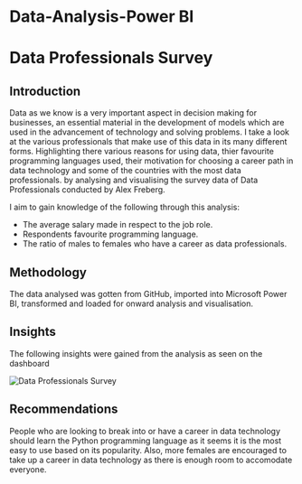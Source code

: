 # Data-Analysis-Power BI
# Data Professionals Survey
## Introduction
Data as we know is a very important aspect in decision making for businesses, an essential material in the development of models which are used in the advancement of technology and solving problems. 
I take a look at the various professionals that make use of this data in its many different forms. Highlighting there various reasons for using data, thier favourite programming languages used, 
their motivation for choosing a career path in data technology and some of the countries with the most data professionals.
by analysing and visualising the survey data of Data Professionals conducted by Alex Freberg.

I aim to gain knowledge of the following through this analysis:
* The average salary made in respect to the job role.
* Respondents favourite programming language.
* The ratio of males to females who have a career as data professionals.
## Methodology
The data analysed was gotten from GitHub, imported into Microsoft Power BI, transformed and loaded for onward analysis and visualisation.
## Insights
The following insights were gained from the analysis as seen on the dashboard

![Data Professionals Survey](https://github.com/IzuoIsenah/Data-Analysis-POWER-BI/assets/155681103/4c28f1b5-7b41-4dc0-a4c8-b81ce194c464)

## Recommendations
People who are looking to break into or have a career in data technology should learn the Python programming language as it seems it is the most easy to use based on 
its popularity. Also, more females are encouraged to take up a career in data technology as there is enough room to accomodate everyone.

